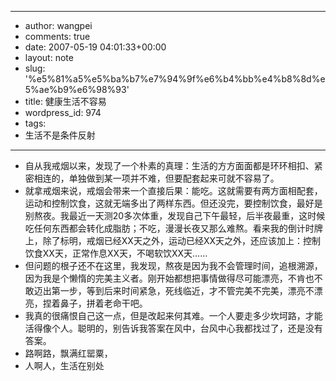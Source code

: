 - --
- author: wangpei
- comments: true
- date: 2007-05-19 04:01:33+00:00
- layout: note
- slug: '%e5%81%a5%e5%ba%b7%e7%94%9f%e6%b4%bb%e4%b8%8d%e5%ae%b9%e6%98%93'
- title: 健康生活不容易
- wordpress_id: 974
- tags:
- 生活不是条件反射
- --
- 自从我戒烟以来，发现了一个朴素的真理：生活的方方面面都是环环相扣、紧密相连的，单独做到某一项并不难，但要配套起来可就不容易了。
- 就拿戒烟来说，戒烟会带来一个直接后果：能吃。这就需要有两方面相配套，运动和控制饮食，这就无端多出了两样东西。但还没完，要控制饮食，最好是别熬夜。我最近一天测20多次体重，发现自己下午最轻，后半夜最重，这时候吃任何东西都会转化成脂肪；不吃，漫漫长夜又那么难熬。看来我的倒计时牌上，除了标明，戒烟已经XX天之外，运动已经XX天之外，还应该加上：控制饮食XX天，正常作息XX天，不喝软饮XX天……
- 但问题的根子还不在这里，我发现，熬夜是因为我不会管理时间，追根溯源，因为我是个懒惰的完美主义者。刚开始都想把事情做得尽可能漂亮，不肯也不敢迈出第一步，等到后来时间紧急，死线临近，才不管完美不完美，漂亮不漂亮，捏着鼻子，拼着老命干吧。
- 我真的很痛恨自己这一点，但是改起来何其难。一个人要走多少坎坷路，才能活得像个人。聪明的，别告诉我答案在风中，台风中心我都找过了，还是没有答案。
- 路啊路，飘满红罂粟，
- 人啊人，生活在别处
